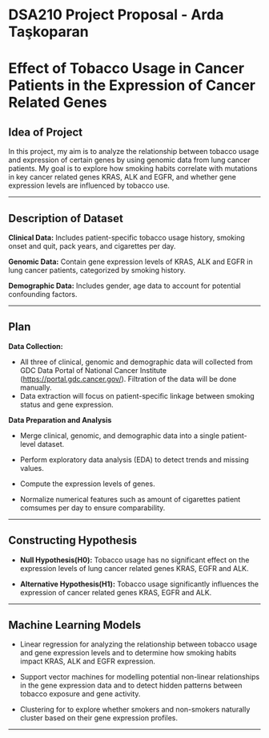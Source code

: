 # DSA210 Project Proposal - Arda Taşkoparan

# Effect of Tobacco Usage in Cancer Patients in the Expression of Cancer Related Genes

## Idea of Project
In this project, my aim is to analyze the relationship between tobacco usage and  expression of certain genes by using genomic data from lung cancer patients. My goal is to explore how smoking habits correlate with mutations in key cancer related genes KRAS, ALK and EGFR, and whether gene expression levels are influenced by tobacco use. 

---

## Description of Dataset

**Clinical Data:** Includes patient-specific tobacco usage history, smoking onset and quit, pack years, and cigarettes per day.

**Genomic Data:** Contain gene expression levels of KRAS, ALK and EGFR in lung cancer patients, categorized by smoking history.

**Demographic Data:** Includes gender, age data to account for potential confounding factors.


---

## Plan

**Data Collection:**
  - All three of clinical, genomic and demographic data will collected from GDC Data Portal of National Cancer Institute (https://portal.gdc.cancer.gov/). Filtration of the data will be done manually.
  - Data extraction will focus on patient-specific linkage between smoking status and gene expression.

**Data Preparation and Analysis**
  - Merge clinical, genomic, and demographic data into a single patient-level dataset.

  - Perform exploratory data analysis (EDA) to detect trends and missing values.

  - Compute the expression levels of genes.

  - Normalize numerical features such as amount of cigarettes patient comsumes per day to ensure comparability.

---

## Constructing Hypothesis

  - **Null Hypothesis(H0):** Tobacco usage has no significant effect on the expression levels of lung cancer related genes KRAS, EGFR and ALK.

  - **Alternative Hypothesis(H1):** Tobacco usage significantly influences the expression of cancer related genes KRAS, EGFR and ALK.


---

## Machine Learning Models

  - Linear regression for analyzing the relationship between tobacco usage and gene expression levels and to determine how smoking habits impact KRAS, ALK and EGFR expression.
  
  - Support vector machines for modelling potential non-linear relationships in the gene expression data and to detect hidden patterns between tobacco exposure and gene activity.
  
  - Clustering for to explore whether smokers and non-smokers naturally cluster based on their gene expression profiles.


---

    













